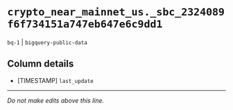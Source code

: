 # `crypto_near_mainnet_us._sbc_2324089f6f734151a747eb647e6c9dd1`
`bq-1` | `bigquery-public-data`

## Column details
* [TIMESTAMP] `last_update`

-------------------------------------------------------------------------------
*Do not make edits above this line.*
